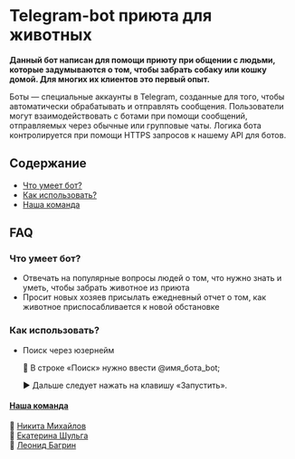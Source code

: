 
# Telegram-bot приюта для животных

**Данный бот написан для помощи приюту при общении с людьми, которые задумываются о том, чтобы забрать собаку или кошку домой. 
Для многих их клиентов это первый опыт.**

Боты — специальные аккаунты в Telegram, созданные для того, чтобы автоматически обрабатывать и отправлять сообщения. 
Пользователи могут взаимодействовать с ботами при помощи сообщений, отправляемых через обычные или групповые чаты. 
Логика бота контролируется при помощи HTTPS запросов к нашему API для ботов.
## Содержание

 - [Что умеет бот?](#что-умеет-бот)
 - [Как использовать?](#как-использовать)
 - [Наша команда](#наша-команда)


## FAQ

### Что умеет бот?

- Отвечать на популярные вопросы людей о том, что нужно знать и уметь, чтобы забрать животное из приюта
- Просит новых хозяев присылать ежедневный отчет о том, как животное приспосабливается к новой обстановке

### Как использовать?

- Поиск через юзернейм

    :mag_right: В строке «Поиск» нужно ввести @имя_бота_bot;

    :arrow_forward: Дальше следует нажать на клавишу «Запустить».

#### [Наша команда](#наша-команда)
:small_orange_diamond: [Никита Михайлов](https://github.com/R30Radium)  
:small_orange_diamond: [Екатерина Шульга](https://github.com/EkaterinaShulga)  
:small_orange_diamond: [Леонид Багрин](https://github.com/DanielNirgab)  
